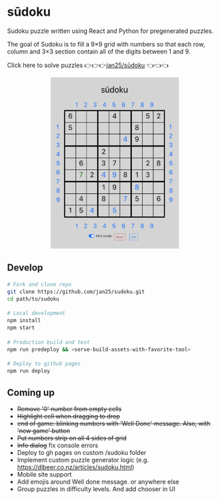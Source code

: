 # sūdoku

Sudoku puzzle written using React and Python for pregenerated puzzles.

The goal of Sudoku is to fill a 9×9 grid with numbers so that each row, column and 3×3 section contain all of the digits between 1 and 9.

Click here to solve puzzles 👉👉👉[jan25/sūdoku](https://jan25.github.io/sudoku) 👈👈👈 

<p align="center">
    <img src="demo.png" width="300" height="400">
</p>

## Develop

```bash
# Fork and clone repo
git clone https://github.com/jan25/sudoku.git
cd path/to/sudoku

# Local development
npm install
npm start

# Production build and test
npm run predeploy && <serve-build-assets-with-favorite-tool>

# Deploy to github pages
npm run deploy
```

## Coming up

- ~~Remove '0' number from empty cells~~
- ~~Highlight cell when dragging to drop~~
- ~~end of game: blinking numbers with 'Well Done' message. Also, with 'new game' button~~
- ~~Put numbers strip on all 4 sides of grid~~
- ~~Info dialog~~ fix console errors
- Deploy to gh pages on custom /sudoku folder
- Implement custom puzzle generator logic (e.g. https://dlbeer.co.nz/articles/sudoku.html)
- Mobile site support
- Add emojis around Well done message. or anywhere else
- Group puzzles in difficulty levels. And add chooser in UI
